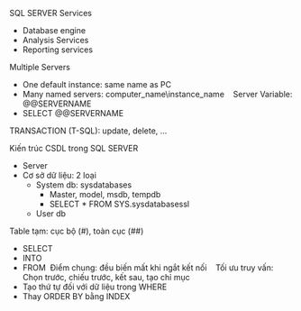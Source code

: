 SQL SERVER Services 
- Database engine 
- Analysis Services 
- Reporting services

Multiple Servers 
- One default instance: same name as PC 
- Many named servers: computer_name\instance_name 
 
Server Variable: @@SERVERNAME 
- SELECT @@SERVERNAME

TRANSACTION (T-SQL): update, delete, …

Kiến trúc CSDL trong SQL SERVER 
- Server 
- Cơ sở dữ liệu: 2 loại 
	- System db: sysdatabases 
		- Master, model, msdb, tempdb 
		- SELECT * FROM SYS.sysdatabasessl 
	- User db

Table tạm: cục bộ (#), toàn cục (##) 
- SELECT 
- INTO 
- FROM 
Điểm chung: đều biến mất khi ngắt kết nối 
 
Tối ưu truy vấn: Chọn trước, chiếu trước, kết sau, tạo chỉ mục 
- Tạo thứ tự đối với dữ liệu trong WHERE 
- Thay ORDER BY bằng INDEX 

